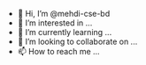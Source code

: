 - 👋 Hi, I’m @mehdi-cse-bd
- 👀 I’m interested in ...
- 🌱 I’m currently learning ...
- 💞️ I’m looking to collaborate on ...
- 📫 How to reach me ...

<!---
mehdi-cse-bd/mehdi-cse-bd is a ✨ special ✨ repository because its `README.md` (this file) appears on your GitHub profile.
You can click the Preview link to take a look at your changes.
--->
